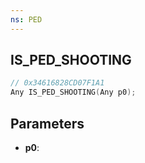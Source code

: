 ```yaml
---
ns: PED
---
```

## IS_PED_SHOOTING

```c
// 0x34616828CD07F1A1
Any IS_PED_SHOOTING(Any p0);
```

## Parameters
* **p0**:
